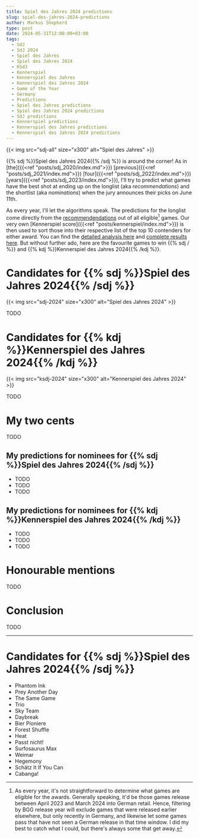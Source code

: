 ```yaml
---
title: Spiel des Jahres 2024 predictions
slug: spiel-des-jahres-2024-predictions
author: Markus Shepherd
type: post
date: 2024-05-31T12:00:00+03:00
tags:
  - SdJ
  - SdJ 2024
  - Spiel des Jahres
  - Spiel des Jahres 2024
  - KSdJ
  - Kennerspiel
  - Kennerspiel des Jahres
  - Kennerspiel des Jahres 2024
  - Game of the Year
  - Germany
  - Predictions
  - Spiel des Jahres predictions
  - Spiel des Jahres 2024 predictions
  - SdJ predictions
  - Kennerspiel predictions
  - Kennerspiel des Jahres predictions
  - Kennerspiel des Jahres 2024 predictions
---
```


{{< img src="sdj-all" size="x300" alt="Spiel des Jahres" >}}

{{% sdj %}}Spiel des Jahres 2024{{% /sdj %}} is around the corner! As in [the]({{<ref "posts/sdj_2020/index.md">}}) [previous]({{<ref "posts/sdj_2021/index.md">}}) [four]({{<ref "posts/sdj_2022/index.md">}}) [years]({{<ref "posts/sdj_2023/index.md">}}), I'll try to predict what games have the best shot at ending up on the longlist (aka *recommendations*) and the shortlist (aka *nominations*) when the jury announces their picks on June 11th.

As every year, I'll let the algorithms speak. The predictions for the longlist come directly from the [recommendendations](https://recommend.games/#/?for=S_d_J&excludeRated=false&yearMin=2023&yearMax=2024) out of all eligible[^eligible] games. Our very own [Kennerspiel score]({{<ref "posts/kennerspiel/index.md">}}) is then used to sort those into their respective list of the top 10 contenders for either award. You can find the [detailed analysis here](predictions.py) and [complete results here](predictions.csv). But without further ado, here are the favourite games to win {{% sdj / %}} and {{% kdj %}}Kennerspiel des Jahres 2024{{% /kdj %}}.


# Candidates for {{% sdj %}}Spiel des Jahres 2024{{% /sdj %}}

{{< img src="sdj-2024" size="x300" alt="Spiel des Jahres 2024" >}}

TODO


# Candidates for {{% kdj %}}Kennerspiel des Jahres 2024{{% /kdj %}}

{{< img src="ksdj-2024" size="x300" alt="Kennerspiel des Jahres 2024" >}}

TODO


# My two cents

TODO


## My predictions for nominees for {{% sdj %}}Spiel des Jahres 2024{{% /sdj %}}

* TODO
* TODO
* TODO


## My predictions for nominees for {{% kdj %}}Kennerspiel des Jahres 2024{{% /kdj %}}

* TODO
* TODO
* TODO


# Honourable mentions

TODO


# Conclusion

TODO

---

# Candidates for {{% sdj %}}Spiel des Jahres 2024{{% /sdj %}}

- Phantom Ink
- Prey Another Day
- The Same Game
- Trio
- Sky Team
- Daybreak
- Bier Pioniere
- Forest Shuffle
- Heat
- Passt nicht!
- Surfosaurus Max
- Weimar
- Hegemony
- Schätz It If You Can
- Cabanga!

[^eligible]: As every year, it's not straightforward to determine what games are eligible for the awards. Generally speaking, it'd be those games release between April 2023 and March 2024 into German retail. Hence, filtering by BGG release year will exclude games that were released earlier elsewhere, but only recently in Germany, and likewise let some games pass that have not seen a German release in that time window. I did my best to catch what I could, but there's always some that get away.
